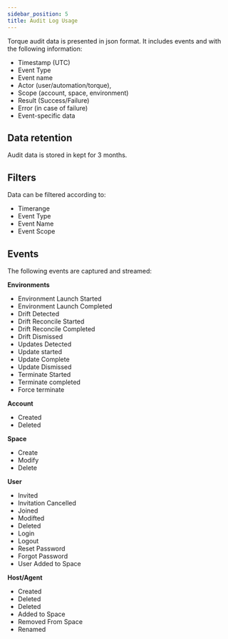 ```yaml
---
sidebar_position: 5
title: Audit Log Usage
---
```


Torque audit data is presented in json format. It includes events and with the following information:
  * Timestamp (UTC)
  * Event Type
  * Event name
  * Actor (user/automation/torque),
  * Scope (account, space, environment)
  * Result (Success/Failure)
  * Error (in case of failure)
  * Event-specific data

## Data retention
Audit data is stored in kept for 3 months.

## Filters
Data can be filtered according to:
* Timerange
* Event Type
* Event Name
* Event Scope

## Events
The following events are captured and streamed:

__Environments__
* Environment Launch Started
* Environment Launch Completed
* Drift Detected
* Drift Reconcile Started
* Drift Reconcile Completed
* Drift Dismissed
* Updates Detected
* Update started
* Update Complete
* Update Dismissed
* Terminate Started
* Terminate completed
* Force terminate

__Account__
* Created
* Deleted

__Space__
* Create
* Modify
* Delete

__User__
* Invited
* Invitation Cancelled
* Joined
* Modifted
* Deleted
* Login
* Logout
* Reset Password
* Forgot Password
* User Added to Space

__Host/Agent__
* Created
* Deleted 
* Deleted
* Added to Space
* Removed From Space
* Renamed